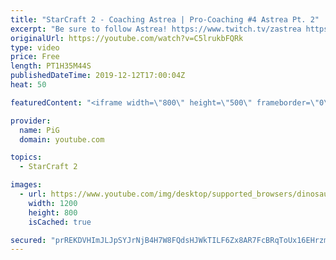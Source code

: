 ```yaml
---
title: "StarCraft 2 - Coaching Astrea | Pro-Coaching #4 Astrea Pt. 2"
excerpt: "Be sure to follow Astrea! https://www.twitch.tv/zastrea https://twitter.com/SCAstrea   Like the content? Then consider to leave a thumbs up and subscribe! ;) If you wish to support me please consider doing so through my patreon: https://www.patreon.com/PiGSC2 Videos don’t appear in your feed and you"
originalUrl: https://youtube.com/watch?v=C5lrukbFQRk
type: video
price: Free
length: PT1H35M44S
publishedDateTime: 2019-12-12T17:00:04Z
heat: 50

featuredContent: "<iframe width=\"800\" height=\"500\" frameborder=\"0\" src=\"https://www.youtube.com/embed/C5lrukbFQRk\" allow=\"accelerometer; autoplay; encrypted-media; gyroscope; picture-in-picture\" allowfullscreen></iframe>"

provider:
  name: PiG
  domain: youtube.com

topics:
  - StarCraft 2

images:
  - url: https://www.youtube.com/img/desktop/supported_browsers/dinosaur.png
    width: 1200
    height: 800
    isCached: true

secured: "prREKDVHImJLJpSYJrNjB4H7W8FQdsHJWkTILF6Zx8AR7FcBRqToUx16EHrzm1iqEBZZugvb/8OOuGSkSgd0gBYIGbtF25WfgrX0V1Qv/Gy5kdiAn36Iq4odkhKcv8gimUZ5JDl1iCPQgrBPAXaiK1r5cM9WVbqWgCQC6Etm5lbNmnl2KCgXirFxMRKxXukWOjomun38e39sYYEJVSwVXznD4LxLnOaHj8Po6l41bYWD8xX6zQTbtHPserHh5rKQzIMcUydOzx9CR1IYO/MVJtzcygpCOpaSPe7KZHwQdelbKAztF82lyyhOxAdyQauDKuhgXhQyH3i8im6RmZlBdm1Nq2wjDkOqSQLj7lpIQb5WVImbKdDIUq/p92zGpDEmyQsN7r3+ZSWWWwiJklv5WK8y6LQpmG29M8EUfPQbO1Q=;CVqRb/0nITfBfGsQYTmHhw=="
---
```


